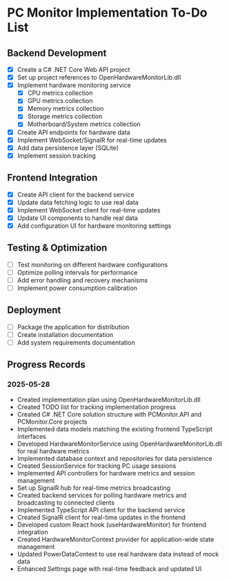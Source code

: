 # PC Monitor Implementation To-Do List

## Backend Development

- [x] Create a C# .NET Core Web API project
- [x] Set up project references to OpenHardwareMonitorLib.dll
- [x] Implement hardware monitoring service
  - [x] CPU metrics collection
  - [x] GPU metrics collection
  - [x] Memory metrics collection
  - [x] Storage metrics collection
  - [x] Motherboard/System metrics collection
- [x] Create API endpoints for hardware data
- [x] Implement WebSocket/SignalR for real-time updates
- [x] Add data persistence layer (SQLite)
- [x] Implement session tracking

## Frontend Integration

- [x] Create API client for the backend service
- [x] Update data fetching logic to use real data
- [x] Implement WebSocket client for real-time updates
- [x] Update UI components to handle real data
- [x] Add configuration UI for hardware monitoring settings

## Testing & Optimization

- [ ] Test monitoring on different hardware configurations
- [ ] Optimize polling intervals for performance
- [ ] Add error handling and recovery mechanisms
- [ ] Implement power consumption calibration

## Deployment

- [ ] Package the application for distribution
- [ ] Create installation documentation
- [ ] Add system requirements documentation

## Progress Records

### 2025-05-28
- Created implementation plan using OpenHardwareMonitorLib.dll
- Created TODO list for tracking implementation progress
- Created C# .NET Core solution structure with PCMonitor.API and PCMonitor.Core projects
- Implemented data models matching the existing frontend TypeScript interfaces
- Developed HardwareMonitorService using OpenHardwareMonitorLib.dll for real hardware metrics
- Implemented database context and repositories for data persistence
- Created SessionService for tracking PC usage sessions
- Implemented API controllers for hardware metrics and session management
- Set up SignalR hub for real-time metrics broadcasting
- Created backend services for polling hardware metrics and broadcasting to connected clients
- Implemented TypeScript API client for the backend service
- Created SignalR client for real-time updates in the frontend
- Developed custom React hook (useHardwareMonitor) for frontend integration
- Created HardwareMonitorContext provider for application-wide state management
- Updated PowerDataContext to use real hardware data instead of mock data
- Enhanced Settings page with real-time feedback and updated UI

